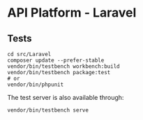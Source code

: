 # API Platform - Laravel

## Tests

    cd src/Laravel
    composer update --prefer-stable
    vendor/bin/testbench workbench:build
    vendor/bin/testbench package:test
    # or
    vendor/bin/phpunit

The test server is also available through:

    vendor/bin/testbench serve
